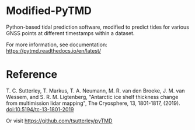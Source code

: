 # Modified-PyTMD
Python-based tidal prediction software, modified to predict tides for various GNSS points at different timestamps within a dataset.

For more information, see documentation: https://pytmd.readthedocs.io/en/latest/

# Reference
T. C. Sutterley, T. Markus, T. A. Neumann, M. R. van den Broeke, J. M. van Wessem, and S. R. M. Ligtenberg, "Antarctic ice shelf thickness change from multimission lidar mapping", The Cryosphere, 13, 1801-1817, (2019). [doi:10.5194/tc-13-1801-2019](https://doi.org/10.5194/tc-13-1801-2019)

Or visit https://github.com/tsutterley/pyTMD
